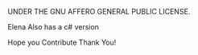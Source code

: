UNDER THE GNU AFFERO GENERAL PUBLIC LICENSE.

<head>Elena Also has a c# version</head>


Hope you Contribute
Thank You!
